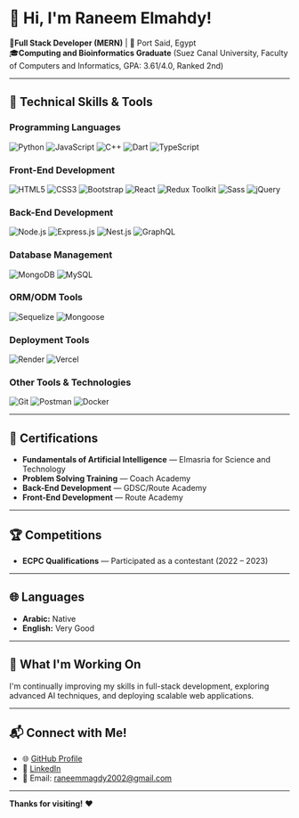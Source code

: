 # 👋 Hi, I'm Raneem Elmahdy!

🌟**Full Stack Developer (MERN)** | 📍 Port Said, Egypt  
🎓**Computing and Bioinformatics Graduate** (Suez Canal University, Faculty of Computers and Informatics, GPA: 3.61/4.0, Ranked 2nd)  

---

## 🚀 Technical Skills & Tools  

### **Programming Languages**  
![Python](https://img.shields.io/badge/Python-3776AB?style=for-the-badge&logo=python&logoColor=white) ![JavaScript](https://img.shields.io/badge/JavaScript-F7DF1E?style=for-the-badge&logo=javascript&logoColor=black) ![C++](https://img.shields.io/badge/C++-00599C?style=for-the-badge&logo=cplusplus&logoColor=white) ![Dart](https://img.shields.io/badge/Dart-0175C2?style=for-the-badge&logo=dart&logoColor=white) ![TypeScript](https://img.shields.io/badge/TypeScript-3178C6?style=for-the-badge&logo=typescript&logoColor=white)  

### **Front-End Development**  
![HTML5](https://img.shields.io/badge/HTML5-E34F26?style=for-the-badge&logo=html5&logoColor=white) ![CSS3](https://img.shields.io/badge/CSS3-1572B6?style=for-the-badge&logo=css3&logoColor=white) ![Bootstrap](https://img.shields.io/badge/Bootstrap-563D7C?style=for-the-badge&logo=bootstrap&logoColor=white) ![React](https://img.shields.io/badge/React-61DAFB?style=for-the-badge&logo=react&logoColor=black) ![Redux Toolkit](https://img.shields.io/badge/Redux_Toolkit-764ABC?style=for-the-badge&logo=redux&logoColor=white) ![Sass](https://img.shields.io/badge/Sass-CC6699?style=for-the-badge&logo=sass&logoColor=white) ![jQuery](https://img.shields.io/badge/jQuery-0769AD?style=for-the-badge&logo=jquery&logoColor=white)  

### **Back-End Development**  
![Node.js](https://img.shields.io/badge/Node.js-339933?style=for-the-badge&logo=nodedotjs&logoColor=white) ![Express.js](https://img.shields.io/badge/Express.js-000000?style=for-the-badge&logo=express&logoColor=white) ![Nest.js](https://img.shields.io/badge/Nest.js-E0234E?style=for-the-badge&logo=nestjs&logoColor=white) ![GraphQL](https://img.shields.io/badge/GraphQL-E10098?style=for-the-badge&logo=graphql&logoColor=white)  

### **Database Management**  
![MongoDB](https://img.shields.io/badge/MongoDB-47A248?style=for-the-badge&logo=mongodb&logoColor=white) ![MySQL](https://img.shields.io/badge/MySQL-4479A1?style=for-the-badge&logo=mysql&logoColor=white)  

### **ORM/ODM Tools**  
![Sequelize](https://img.shields.io/badge/Sequelize-52B0E7?style=for-the-badge&logo=sequelize&logoColor=white) ![Mongoose](https://img.shields.io/badge/Mongoose-880000?style=for-the-badge&logo=mongoose&logoColor=white)  

### **Deployment Tools**  
![Render](https://img.shields.io/badge/Render-0466C8?style=for-the-badge&logo=render&logoColor=white) ![Vercel](https://img.shields.io/badge/Vercel-000000?style=for-the-badge&logo=vercel&logoColor=white)  

### **Other Tools & Technologies**  
![Git](https://img.shields.io/badge/Git-F05032?style=for-the-badge&logo=git&logoColor=white) ![Postman](https://img.shields.io/badge/Postman-FF6C37?style=for-the-badge&logo=postman&logoColor=white) ![Docker](https://img.shields.io/badge/Docker-2496ED?style=for-the-badge&logo=docker&logoColor=white)  

---

## 🏅 Certifications  

- **Fundamentals of Artificial Intelligence** — Elmasria for Science and Technology  
- **Problem Solving Training** — Coach Academy  
- **Back-End Development** — GDSC/Route Academy  
- **Front-End Development** — Route Academy  

---

## 🏆 Competitions  

- **ECPC Qualifications** — Participated as a contestant (2022 – 2023)  

---

## 🌐 Languages  

- **Arabic:** Native  
- **English:** Very Good  

---

## 🎯 What I'm Working On  
I'm continually improving my skills in full-stack development, exploring advanced AI techniques, and deploying scalable web applications.  

---

## 📬 Connect with Me!  

- 🌐 [GitHub Profile](https://github.com/raneemmagdy)  
- 🔗 [LinkedIn](https://www.linkedin.com/in/raneem-elmahdy-56495b2a4)  
- 💬 Email: raneemmagdy2002@gmail.com  

---

**Thanks for visiting!** ❤️
